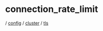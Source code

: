 # connection_rate_limit

/ [config](/ref/config/index.md) / [cluster](/ref/config/config/cluster/index.md) / [tls](/ref/config/config/cluster/tls/index.md)
